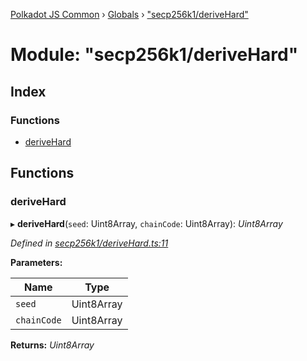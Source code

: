 [Polkadot JS Common](../README.md) › [Globals](../globals.md) › ["secp256k1/deriveHard"](_secp256k1_derivehard_.md)

# Module: "secp256k1/deriveHard"

## Index

### Functions

* [deriveHard](_secp256k1_derivehard_.md#derivehard)

## Functions

###  deriveHard

▸ **deriveHard**(`seed`: Uint8Array, `chainCode`: Uint8Array): *Uint8Array*

*Defined in [secp256k1/deriveHard.ts:11](https://github.com/polkadot-js/common/blob/ffc6b032/packages/util-crypto/src/secp256k1/deriveHard.ts#L11)*

**Parameters:**

Name | Type |
------ | ------ |
`seed` | Uint8Array |
`chainCode` | Uint8Array |

**Returns:** *Uint8Array*
